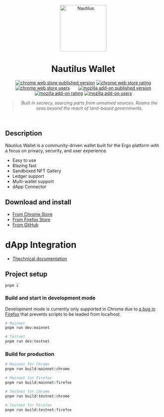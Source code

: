 <p align="center">
  <img alt="Nautilus" src="https://user-images.githubusercontent.com/96133754/196057495-45bcca0f-a4de-4905-85ea-fbcdead01b42.svg" width="150">
</p>

<h1 align="center">
  Nautilus Wallet
</h1>

<p align="center">
  <a href="https://chrome.google.com/webstore/detail/nautilus-wallet/gjlmehlldlphhljhpnlddaodbjjcchai"><img src="https://badgen.net/chrome-web-store/v/gjlmehlldlphhljhpnlddaodbjjcchai?icon=chrome" alt="chrome web store published version"></a>
  <a href="https://chrome.google.com/webstore/detail/nautilus-wallet/gjlmehlldlphhljhpnlddaodbjjcchai"><img src="https://badgen.net/chrome-web-store/stars/gjlmehlldlphhljhpnlddaodbjjcchai" alt="chrome web store rating"></a>
  <a href="https://chrome.google.com/webstore/detail/nautilus-wallet/gjlmehlldlphhljhpnlddaodbjjcchai"><img src="https://badgen.net/chrome-web-store/users/gjlmehlldlphhljhpnlddaodbjjcchai" alt="chrome web store users"></a>
&nbsp;&nbsp;&nbsp;&nbsp;&nbsp;
  <a href="https://addons.mozilla.org/pt-BR/firefox/addon/nautilus/"><img src="https://badgen.net/amo/v/nautilus?icon=firefox" alt="mozilla add-on published version"></a>
  <a href="https://addons.mozilla.org/pt-BR/firefox/addon/nautilus/"><img src="https://badgen.net/amo/stars/nautilus" alt="mozilla add-on rating"></a>
  <a href="https://addons.mozilla.org/pt-BR/firefox/addon/nautilus/"><img src="https://badgen.net/amo/users/nautilus" alt="mozilla add-on users"></a>
</p>

<blockquote align="center">
  <i>Built in secrecy, sourcing parts from unnamed sources. Roams the seas beyond the reach of land-based governments.</i>
</blockquote>

&nbsp;

## Description

Nautilus Wallet is a community-driven wallet built for the Ergo platform with a focus on privacy, security, and user experience.

- Easy to use
- Blazing fast
- Sandboxed NFT Gallery
- Ledger support
- Multi-wallet support
- dApp Connector

## Download and install

- [From Chrome Store](https://chrome.google.com/webstore/detail/nautilus-wallet/gjlmehlldlphhljhpnlddaodbjjcchai)
- [From Firefox Store](https://addons.mozilla.org/pt-BR/firefox/addon/nautilus/)
- [From GitHub](https://github.com/capt-nemo429/nautilus-wallet/releases/latest)

# dApp Integration

- [Thechnical documentation](https://docs.nautiluswallet.com/)

## Project setup

```
pnpm i
```

### Build and start in development mode

Development mode is currently only supported in Chrome due to [a bug in Firefox](https://bugzilla.mozilla.org/show_bug.cgi?id=1864284) that prevents scripts to be leaded from localhost.

```bash
# Mainnet
pnpm run dev:mainnet
```

```bash
# Testnet
pnpm run dev:testnet
```

### Build for production

```bash
# Mainnet for Chrome
pnpm run build:mainnet:chrome

# Mainnet for Firefox
pnpm run build:mainnet:firefox
```

```bash
# Testnet for Chrome
pnpm run build:testnet:chrome

# Testnet for Firefox
pnpm run build:testnet:firefox
```

